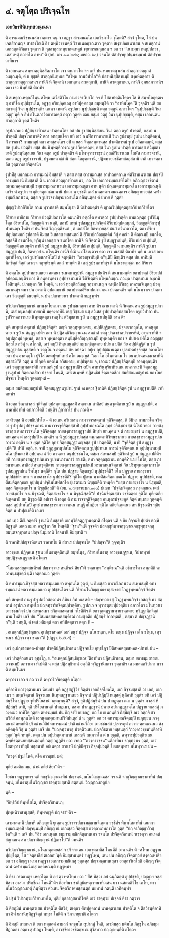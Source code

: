<h1>๔. จตุโตฺถ ปริเจฺฉโท</h1>
<h3>เอกวิธาทินิเทฺทสวณฺณนา</h3>
<p> ติ อารมฺมณวิชานนสภาวตฺตาฯ นนุ จ เหฎฺฐา สารมฺมณโต เอกวิธภาโว วุโตฺตติ? สจฺจํ วุโตฺต, โส ปน เจตสิกานญฺจ สาธารโณติ อิธ ตพฺพิวชฺชนตฺถํ วิชานนลกฺขณตาว วุตฺตาฯ สเงฺขปคณนวเสน จ สเหตุกานํ เอกสตฺตติวิธตา วุตฺตาฯ ติ กุสลากุสลาพฺยากตเหตูนํ พฺยากรณกุสเลน ฯ อถ วา ‘‘เย ธมฺมา เหตุปฺปภวา , เตสํ เหตุํ ตถาคโต อาหา’’ติ (อป. เถร ๑.๑.๒๘๖; มหาว. ๖๐) วจนโต ตํตํปจฺจยุปฺปนฺนธมฺมานํ ตํตํปจฺจยวาทินาฯ</p>


<p> ติ เอกเนฺตน สพฺพวตฺถุนิสฺสิตภาวโต เจว ตทภาวโต จฯ เกจิ ปน หทยวตฺถุวเสน สวตฺถุกาวตฺถุกตํ วเณฺณนฺติ, ตํ น ยุชฺชติ สวตฺถุกนิเทฺทเส ‘‘สโพฺพ กามวิปาโก’’ติ ปสาทนิสฺสิตานมฺปิ สงฺคหิตตฺตาฯ ติ สวตฺถุกาวตฺถุกวเสนฯ กานิจิ หิ จิตฺตานิ เอกเนฺตน สวตฺถุกานิ, กานิจิ อวตฺถุกาเนว, กานิจิ อุภยสภาวานิฯ ตถา เจว นิทฺทิสติ ติอาทิฯ</p>


<p>ติ สเหตุกาเหตุกภิโนฺน สโพฺพ เตวีสติวิโธ กามาวจรวิปาโก จฯ ติ โสตาปตฺติมโคฺคฯ โส หิ สพฺพโลกุตฺตเรสุ อาทิโต อุปฺปชฺชนโต, อฎฺฐสุ อริยปุคฺคเลสุ อาทิปุคฺคลสฺส สมฺพนฺธีติ วา ‘‘อาทิมโคฺค’’ติ วุจฺจติฯ นฺติ สกสกวตฺถุํ วินา นุปฺปชฺชนฺติฯ เตเนว เหตานิ อรูปภเว นุปฺปชฺชนฺติ ตตฺถ วตฺถูนํ อภาวโตฯ ‘‘นุปฺปชฺชนฺติ วินา วตฺถุ’’นฺติ จ อิทํ อโนฺตภาวิตการณตฺถํ กตฺวา วุตฺตํฯ เตน ยสฺมา วตฺถุํ วินา นุปฺปชฺชนฺติ, ตสฺมา เอกเนฺตน สวตฺถุกาติ วุตฺตํ โหติฯ</p>


<p> อรูปภเวเยว ปฎิสนฺธาทิวเสน ปวตฺตนโตฯ กถํ ปน รูปสนฺนิสฺสเยน วินา ตตฺถ อรูปํ ปวตฺตติ, กสฺมา น ปวตฺตติ ปญฺจโวกาเรติ? ตถา อทสฺสนโตฯ ยทิ เอวํ กพฬีการาหาเรนปิ วินา รูปธาตุยํ รูเปน ปวตฺติตพฺพํ, กิํ การณา? กามธาตุยํ ตถา อทสฺสนโตฯ อปิ ตุ ยสฺส จิตฺตสนฺตานสฺส ปวตฺติการณํ  รูเป อวิคตตณฺหํ, ตสฺส สห รูเปน ปวตฺติฯ ยสฺส ปน นิพฺพตฺติการณํ รูเป วิคตตณฺหํ, ตสฺส วินา รูเปน ปวตฺติ การณสฺส ตํวิมุขตายาติ รูปสนฺนิสฺสเยน วินา ตตฺถ อรูปํ ปวตฺตติฯ ติ มโนทฺวาราวชฺชนํ กุสลกิริยาวเสน โสฬส กามาวจรานิ, ตเถว อฎฺฐ อรูปาวจรานิ, ปฐมมคฺควชฺชานิ สตฺต โลกุตฺตรานิ, ปฎิฆทฺวยวชฺชิตทสอกุสลานิ เจติ เทฺวจตฺตาลีส วุตฺตาวเสสจิตฺตานิฯ</p>


<p> รูปาทีสุ เอเกกเมว อารมฺมณํ อิมสฺสาติ ฯ ตสฺส ตสฺส อารมฺมณสฺส อาปาถคตกาเล ตํตํวิชานนวเสน ปญฺจปิ อารมฺมณานิ อิมสฺสาติ ติ  น เกวลํ สวตฺถุกาทิวเสเนว, อถ โข เอเกการมฺมณาทิโตปิฯ อภิญฺญาวชฺชิตานํ สพฺพมหคฺคตานมฺปิ ธมฺมารมฺมณภาเวน เอการมฺมณตฺตา อาห นฺติฯ ปณฺณตฺตารมฺมณโต เอการมฺมณนฺติ เกจิฯ ตํ อรูปาวจรทุติยจตุตฺถชฺฌานานิ ปตฺวา น ยุชฺชติ เตสํ มหคฺคตารมฺมณตฺตาฯ อภิญฺญาทฺวยสฺส ฉฬารมฺมณิกภาเวน, ตสฺส จ รูปาวจรปญฺจมชฺฌานโต อภินฺนตฺตา ตํ ปหาย ติ วุตฺตํฯ</p>


<p> ปุญฺญวิปากกิริยโต กาเม ทฺวาทสาติ สมฺพโนฺธฯ ติ นิปาตมตฺตํฯ ติ ญาณวิปฺปยุตฺตกุสลวิปากกิริยโตฯ</p>


<p> อิริยาย กายิกาย กิริยาย ปวตฺติปถภาวโต  คมนาทิฯ อตฺถโต ตทวตฺถา รูปปฺปวตฺติฯ กามเญฺจตฺถ รูปวินิมุโตฺต อิริยาปโถ, วิญฺญตฺติ วา นตฺถิ, ตถาปิ สพฺพํ รูปสมุฎฺฐาปกจิตฺตํ อิริยาปถุปตฺถมฺภกํ, วิญฺญตฺติวิการุปฺปาทนญฺจ โหติฯ ยํ ปน จิตฺตํ วิญฺญตฺติชนกํ , ตํ เอกํสโต อิตรทฺวยสฺส ชนกํ อวินาภาวโต, ตถา อิริยาปถุปตฺถมฺภกํ รูปสฺสาติ อิมสฺส วิเสสสฺส ทสฺสนตฺถํ ติ อิริยาปถวิญฺญตฺตีนํ วิสุํ คหณํฯ ติ ติณฺณมฺปิ ชนกโต, กสฺสจิปิ อชนกโต, ทฺวินฺนํ เอกสฺส จ ชนกโตฯ กานิจิ หิ จิตฺตานิ รูปํ สมุฎฺฐาเปนฺติ, อิริยาปถํ กเปฺปนฺติ, วิญฺญตฺติํ ชนยนฺติฯ กานิจิ รูปํ สมุฎฺฐาเปนฺติ, อิริยาปถํ กเปฺปนฺติ, วิญฺญตฺติํ น ชนยนฺติฯ กานิจิ รูปเมว สมุฎฺฐาเปนฺติ, อิตรทฺวยํ น กโรนฺติฯ กานิจิ ตีณิ น กโรเนฺตวฯ ตถา เจว ทเสฺสติ ติอาทิฯ นฺติ น เกวลํ อเหตุกาทิโตว, เอวํ รูปาทิชนกาทิโตปิ ตํ จตุพฺพิธํฯ ‘‘เอวญฺจาทิมฺหิ ต’’นฺติปิ ลิขนฺติฯ ตสฺส ปน อาทิมฺหิ นิกฺขิตฺตํ จิตฺตํ เอวญฺจ จตุพฺพิธนฺติ อตฺถํ วทนฺติฯ ติ เตสุ รูปชนกาทีสุฯ ติ มโนธาตุวชฺชา ทส กิริยาฯ</p>


<p>ติ อตฺตโน อุปฺปาทกฺขเณเยว อตฺตนา ชเนตพฺพรูปานิ สมุฎฺฐาเปนฺติฯ ติ สนฺนาเมนฺติฯ ยถาปวตฺตํ อิริยาปถํ อุปตฺถเมฺภนฺติฯ ยถา หิ อนฺตรนฺตรา อุปฺปชฺชมาเนหิ วีถิจิเตฺตหิ อโพฺพกิเณฺณ ภวเงฺค ปวตฺตมาเน องฺคานิ โอสีทนฺติ, ปเวธนฺตา วิย โหนฺติ, น เอวํ ทฺวตฺติํสวิเธสุ วกฺขมาเนสุ จ ฉพฺพีสติวิเธสุ ชาครณจิเตฺตสุ ปวตฺตมาเนสุฯ ตทา ปน องฺคานิ  อุปตฺถทฺธานิ ยถาปวตฺตอิริยาปถภาเวเนว ปวตฺตนฺติฯ นฺติ มโนทฺวาเร ปวตฺตา เอว วิญฺญตฺติํ ชนยนฺติ, น ปน ปญฺจทฺวาเร ปวตฺตาติ ทฎฺฐพฺพํฯ</p>


<p>ทฺวิปญฺจวิญฺญาณานํ ฌานงฺคโยคาภาเวน รูปาชนกตฺตา อาห ติฯ ฌานงฺคานิ หิ จิเตฺตน สห รูปสมุฎฺฐาปกานิ, เตสํ อนุพลปฺปทายกานิ มคฺคงฺคาทีนิ เตสุ  วิชฺชมาเนสุ สวิเสสํ รูปปฺปวตฺติทสฺสนโตฯ อรูปวิปากา ปน รูปวิราคภาวนาย นิพฺพตฺตตฺตา เหตุโน ตํวิมุขตาย รูปํ น สมุฎฺฐาเปนฺตีติ อาห ติฯ</p>


<p> นฺติ สเพฺพสํ สตฺตานํ ปฎิสนฺธิจิตฺตํฯ ตญฺหิ วตฺถุทุพฺพลตาย, อปฺปติฎฺฐิตตาย, ปจฺจยเวกลฺลโต, อาคนฺตุกตาย จ รูปํ น สมุฎฺฐาเปติฯ ตถา หิ ปฎิสนฺธิวิญฺญาเณน สหชาตํ วตฺถุ ปจฺฉาชาตปจฺจยรหิตํ, อาหาราทีหิ จ อนุปตฺถทฺธํ ทุพฺพลํ, ตสฺส จ ทุพฺพลตฺตา ตนฺนิสฺสิตวิญฺญาณมฺปิ ทุพฺพลนฺติฯ ยถา จ ปปาเต ปติโต อญฺญสฺส นิสฺสโย ภวิตุํ น สโกฺกติ, เอวํ ตมฺปิ ภินฺนสนฺตติยํ กมฺมกฺขิตฺตตาย ปปาเต ปติตํ วิย อปฺปติฎฺฐิตํ น รูปสมุฎฺฐาปเน อุสฺสหติ จ วตฺถุโน จ อตฺตนา สห อปจฺฉา อปุเร อุปฺปชฺชมานตฺตา ปุเรชาตปจฺจยสฺส อลาภโตฯ ยถา ปน อาคนฺตุโก ปุริโส อคตปุพฺพํ เทสํ คโต อเญฺญสํ ‘‘เอถ โภ อโนฺตคาเม โว อนฺนปานคนฺธมาลาทีนิ ทสฺสามี’’ติ วตฺตุํ น สโกฺกติ อตฺตโน อวิสยตาย, อปฺปหุตาย จ, เอวเมวํ ปฎิสนฺธิจิตฺตมฺปิ อาคนฺตุกนฺติฯ เอวํ วตฺถุทุพฺพลตาทีหิ การเณหิ รูปํ น สมุฎฺฐาเปติฯ อปิจ อาหารินฺทฺริยาทิวเสน เยหากาเรหิ จิตฺตสมุฎฺฐานรูปานํ จิตฺตเจตสิกา ปจฺจยา โหนฺติ, เตหิ สเพฺพหิ ปฎิสนฺธิยํ จิตฺตเจตสิกา สมติํสกมฺมชรูปานํ ยถาโยคํ ปจฺจยา โหนฺติฯ วุตฺตเญฺหตํ  –</p>

</p>


<p>ตสฺมา  สมติํสกมฺมชรูปานิ จิตฺตสมุฎฺฐานรูปานํ ฐานํ คเหตฺวา ฐิตานีติ ปฎิสนฺธิจิตฺตํ รูปํ น สมุฎฺฐาเปตีติ เวทิตพฺพํฯ</p>


<p>ติ เอตฺถ ขีณาสวสฺส จุติจิตฺตํ อุปสนฺตวฎฺฎมูลสฺมิํ สนฺตาเน สาติสยํ สนฺตวุตฺติตาย  รูปํ น สมุฎฺฐาเปติ, อนาคามิอาทีนํ ตทภาวโตติ วทนฺติฯ ฎีกากาโร ปน  ภณติ –</p>

</p>


<p>อาจริยสฺส หิ อยมธิปฺปาโย – ติ เอเตน อวิเสเสน กามาวจรสตฺตานํ จุติจิตฺตสฺส, ติ อิมินา กามภวโต จวิตฺวา รูปารูปภวูปปชฺชนกานํ กามาวจรจุติจิตฺตสฺสาปิ อุปฺปาทกฺขณโต อุทฺธํ วจีสงฺขารสฺส นิโรธํ วตฺวา กายสงฺขารสฺส ตทภาววจนโต จุติจิตฺตสฺส กายสงฺขาราสมุฎฺฐาปนํ สิทฺธํฯ ยทเคฺคน จ ตํ กายสงฺขารํ น สมุฎฺฐาเปติ, ตทเคฺคน ตํ เสสรูปมฺปิ น ชเนติฯ น หิ รูปสมุฎฺฐาปกสฺส คพฺภคตตาทิวิพนฺธาภาเว กายสงฺขาราสมุฎฺฐาปเน การณํ อตฺถิฯ น จ ยุตฺตํ จุติโต อุทฺธํ จิตฺตสมุฎฺฐานญฺจสฺส รูปํ ปวตฺตตีติ, นาปิ ‘‘จุติจิตฺตํ รูปํ สมุฎฺฐาเปตี’’ติ ปาฬิ อตฺถิ, น จาปิ วฎฺฎมูลานุปสโม จุติจิตฺตสฺส รูปุปฺปาทเน  การณํ จุติจิเตฺตน น อุปฺปนฺนานมฺปิ ตโต ปุริมตเรหิ อุปฺปนฺนานํ วิย ภวนฺตเร อนุปฺปชฺชนโต, ตสฺมา สเพฺพสมฺปิ จุติจิตฺตํ รูปํ น สมุฎฺฐาเปตีติฯ ยทิ กายสงฺขารสมุฎฺฐาปนเมว รูปชนนารหภาวํ สาเธติ, ตทา จตุตฺถชฺฌาเน กถนฺติ? นายํ โทโส, ตสฺส ภาวนาพเลน สาติสยํ สนฺตวุตฺติตาย กายสงฺขาราสมุฎฺฐาปเนปิ มรณาสนฺนจิตฺตานํ วิย ปริทุพฺพลตฺตาภาวโต รูปสมุฎฺฐาปเน วิพโนฺธ นตฺถีติฯ กุโต ปน ปฎฺฐาย จิตฺตชรูปํ นุปฺปชฺชตีติ? ยโต ปฎฺฐาย กายสงฺขาเร นุปฺปชฺชติฯ กทา จ กายสงฺขาโร นุปฺปชฺชตีติ? จุติโต ปุเพฺพ ทฺวตฺติํสมจิตฺตกฺขณโต ปฎฺฐาย นุปฺปชฺชติ, เตตฺติํสมจิตฺตกฺขเณ อุปฺปนฺนํ ปจฺฉิมโสฬสกโต ปุเรตรเมว นิรุชฺฌตีติ วทนฺติฯ ‘‘ยสฺส กายสงฺขาโร น นิรุชฺฌติ, ตสฺส จิตฺตสงฺขาโร น นิรุชฺฌิสฺสตี’’ติ (ยม. ๒.สงฺขารยมก.๑๑๓) ปเญฺห ‘‘ปจฺฉิมจิตฺตสฺส ภงฺคกฺขเณ เตสํ กายสงฺขาโร จ น นิรุชฺฌติ, จิตฺตสงฺขาโร จ น นิรุชฺฌิสฺสตี’’ติ ปจฺฉิมจิตฺตเสฺสว วชฺชิตตฺตา จุติโต ทุติยตติยจิเตฺตนาปิ สห นิรุชฺฌตีติ อปเรฯ   ติ เอตฺถ ติ กามาวจรจุติจิตฺตสฺส อนนฺตรปจฺจยภูตํ จิตฺตํ สนฺธาย วุตฺตนฺติ ตสฺส อุปฺปาทโตปิ อุทฺธํ กายสงฺขาราภาววจเนน เหฎฺฐิมโกฎิยา จุติโต ตติยจิเตฺตเนว สห นิรุชฺฌติฯ ทุติยจิตฺตํ น ปาปุณาตีติ เอเกฯ</p>


<p> เอกํ เทฺว ตีณิ จตฺตาริ ฐานานิ อิมสฺสาติ  เอกทฺวิติจตุฎฺฐานตฺตาติ อโตฺถฯ นฺติ จ อิธ กิจฺจมธิเปฺปตํฯ ตญฺหิ ติฎฺฐนฺติ เอตฺถ ธมฺมา อวฎฺฐิตา วิย โหนฺตีติ ‘‘ฐาน’’นฺติ วุจฺจติฯ มํสจกฺขุทิพฺพจกฺขุญาณจกฺขุพุทฺธจกฺขุสมนฺตจกฺขุวเสน ปญฺจ นิมฺมลานิ โลจนานิ อิมสฺสาติ ฯ</p>


<p>ติ  ราคาทิปปญฺจรหิเตนฯ ราคาทโย หิ สํสาเร ปปญฺจนโต ‘‘ปปญฺจา’’ติ วุจฺจนฺติฯ</p>


<p>อาวชฺชเน ปฎิจฺฉเน ฐาเน มโนธาตุตฺติกนฺติ สมฺพโนฺธ, กิริยามโนธาตุ อาวชฺชนฎฺฐาเน, วิปากทฺวยํ สมฺปฎิจฺฉนฎฺฐาเนติ อโตฺถฯ</p>


<p>‘‘โสมนสฺสยุตฺตสนฺตีรณํ ปญฺจทฺวาเร สนฺตีรณํ สิยา’’ติ วตฺตเพฺพ ‘‘สนฺตีรณ’’นฺติ อธิการโตว ลพฺภตีติ คาถาพนฺธสุขตฺถํ นฺติ เอตฺตกเมว วุตฺตํฯ</p>


<p>ติ ตทารมฺมณกิจฺจสฺส พลวารมฺมเณเยว ลพฺภนโต วุตฺตํ, น อิมเสฺสว อาเวณิกภาเวน สเพฺพสมฺปิ ตทารมฺมณานํ พลวารมฺมเณเยว อุปฺปชฺชนโตฯ นฺติ กิริยามโนวิญฺญาณธาตุสงฺขาตํ โวฎฺฐพฺพนกิจฺจํ จิตฺตํฯ</p>


<p> นฺติ สเพฺพสํ กามรูปารูปภวิกสตฺตานํฯ อิมินา อิทํ ทเสฺสติ – ปญฺจทฺวาเรสุ โวฎฺฐพฺพนกิจฺจํ เกสญฺจิเทว สตฺตานํ อรูปภเว สพฺพโส ปญฺจทฺวาริกจิตฺตปฺปวตฺติยา, รูปภเว จ ทฺวารตฺตยปฺปวตฺติยา อภาวโตฯ มโนทฺวาเร อาวชฺชนกิจฺจํ ปน สเพฺพสเมว สจิตฺตกสตฺตานํ กโรตีติฯ ติ ยถาวุตฺตฎฺฐานทฺวยวนฺตตาย ทฺวิฎฺฐานิกจิตฺตํ นาม โหติฯ เกจิ ปน ‘‘โสมนสฺสสหคตสนฺตีรณํ กามสุคติยํ ปฎิสนฺธิํ อากฑฺฒติ , ตสฺมา ตํ ปญฺจฎฺฐานิก’’นฺติ วทนฺติ, ตํ เตสํ มติมตฺตํ  ตถา อทีปิตตฺตาฯ ตตฺถ หิ –</p>

, อเหตุกปฎิสนฺธิกฺขเณ อุเปกฺขาสหคตํ เอกํ ขนฺธํ ปฎิจฺจ ตโย ขนฺธา, ตโย ขเนฺธ ปฎิจฺจ เอโก ขโนฺธ, เทฺว ขเนฺธ ปฎิจฺจ เทฺว ขนฺธา’’ติ (ปฎฺฐา. ๒.๗.๘) –</p>


<p>เอวํ อุเปกฺขาสหคต-ปทสฺส ปวตฺติปฎิสนฺธิวเสน ปฎิจฺจนโย อุทฺธโฎฯ ปีติสหคตสุขสหคต-ปทานํ ปน –</p>

</p>


<p>เอวํ ปวตฺติวเสเนว อุทฺธโฎ, น ‘‘อเหตุกปฎิสนฺธิกฺขเณ’’ติอาทินา ปฎิสนฺธิวเสน, ตสฺมา ยถาธมฺมสาสเน อวจนมฺปิ อภาวเมว ทีเปตีติ น ตสฺส ปฎิสนฺธิทานํ อตฺถีติ ทฺวิฎฺฐานิกตาว วุตฺตาติฯ เต มหคฺคตวิปากา นวาติ สมฺพโนฺธฯ</p>


<p> ฉทฺวารา เอว ฯ อถ วา ติ ฉทฺวาริกจิเตฺตสูติ อโตฺถฯ</p>


<p> นฺติอาทิ ยถาวุตฺตานเมว นิคมนํฯ นฺติ อฎฺฐสฎฺฐิวิธํ จิตฺตํฯ เอกกิจฺจโยคโต, เอกํ กิจฺจมสฺสาติ วา เอกํ, เอกเมว ฯ สพฺพจิตฺตานํ กิจฺจวเสน นิเทฺทสฎฺฐาเนเยว กิจฺจานํ ปฎิปาฎิมฺปิ ทเสฺสตุํ นฺติอาทิ วุตฺตํฯ ยทิ เอวํ ปฎิสนฺธิโต ปฎฺฐาย จุติปริโยสานํ วตฺตพฺพนฺติ? สจฺจํ, จุติปฎิสนฺธีนํ ปน ปากฎตฺตา  ตถา  น วุตฺตํฯ ภวสฺส หิ ปฎิสนฺธิ อาทิ, จุติ ปริโยสานนฺติ ปากฎเมว, ตสฺมา ปากฎฎฺฐานํ ปหาย อปากฎฎฺฐานโต ปฎฺฐาย ทเสฺสตุํ ภวงฺคเมว อาทิโต วุตฺตํฯ ตทารมฺมณํ ปน กิญฺจาปิ อปากฎํ, อถ โข อเนกนฺติกํ กิสฺมิญฺจิ ภเว กตฺถจิ ชวนวีถิยํ อลพฺภนโตติ เอกนฺตลพฺภมานปริทีปนตฺถํ ตํ น วุตฺตํฯ อถ วา ตทารมฺมณจิตฺตมฺปิ เยภุเยฺยน ภวงฺคนามํ ลพฺภตีติ ปุริมชวนวีถิยํ ตทารมฺมณํ ปจฺฉิมชวนวีถิยา อาวชฺชนสฺส ปุเรจรภูตํ ภวงฺค-คฺคหเณเนว สงฺคหิตนฺติ วิสุํ น วุตฺตํฯ เกจิ ปน ‘‘ปญฺจทฺวาเรสุ ปวตฺติวเสน ปญฺจวิธตาย ทสฺสนตฺถํ ‘ภวงฺคาวชฺชน’นฺติอาทิ วุตฺต’’นฺติ วทนฺติ, ตตฺถ ปน อปฺปวตฺตมานานํ เกสญฺจิ สพฺภาวโต ตํ น ยุชฺชติ, ฉทฺวารปฺปวตฺติวเสน ฉพฺพิธตฺตนยทสฺสนตฺถนฺติ วตฺตุํ วฎฺฎติฯ ยถา เจตฺถ ‘‘ภวงฺคาวชฺชน’’นฺติอาทินา จกฺขุทฺวาเร วุตฺตํ, เอวํ โสตทฺวาราทีสุปิ ทสฺสนาทิํ อปเนตฺวา สวนาทิํ ปกฺขิปิตฺวา กิจฺจปฺปวตฺติ โยเชตพฺพาฯ มโนทฺวาเร ปน –</p>


<p>
‘‘ภวงฺคํ ปฐมํ โหติ, ตโต อาวชฺชนํ มตํ;  
  
ทุติยํ ตมติกฺกมฺม, ชวนํ ตติยํ สิยา’’ติฯ –  
</p>
  
<p>โยชนา ทฎฺฐพฺพาฯ นฺติ จกฺขุวิญฺญาณาทีนํ ปญฺจนฺนํ, มโนวิญฺญาณสฺส จฯ นฺติ จกฺขุวิญฺญาณธาตาทีนํ ปญฺจนฺนํ, มโนธาตุมโนวิญฺญาณธาตุทฺวยสฺสาติ สตฺตนฺนํ วิญฺญาณธาตูนํฯ</p>


<p> นฺติ –</p>


<p>
‘‘อิทฺธิวิธํ ทิพฺพโสโต, ปรจิตฺตวิชานนา;  
  
ปุเพฺพนิวาสานุสฺสติ, ทิพฺพจกฺขูติ ปญฺจธา’’ติฯ –  
</p>
  
<p>เอวมาคตาหิ ปญฺจหิ อภิญฺญาหิ ยุเตฺตน รูปาวจรปญฺจมชฺฌานจิเตฺตน วชฺชิตํฯ ทิพฺพโสตาทีนํ เอเกการมฺมณเตฺตปิ ปญฺจนฺนมฺปิ อภิญฺญานํ เอกเสฺสว จิตฺตสฺส อวตฺถาเภทภาวโต วุตฺตํ ‘‘ปญฺจาภิญฺญาวิวชฺชิต’’นฺติ ฯ เกจิ ปน ‘‘อิธ เอกเนฺตน ธมฺมารมฺมณิกจิตฺตานเมว วจนโต  ปรจิตฺตวิชานนํ วเชฺชตฺวา อนาคตํสญาเณน สห ปญฺจาภิญฺญานํ ปฎิเกฺขโป’’ติ วทนฺติฯ</p>


<p>ทฺวิปญฺจวิญฺญาณานํ, มโนธาตุตฺตยสฺส จ ปริจฺจาเคน เอกจตฺตาลีส โหนฺตีติ อาห นฺติฯ ติ -สโทฺท อฎฺฐานปฺปยุโตฺต, โส ‘‘จตฺตาลีสํ ตเถกก’’นฺติ อิมสฺสานนฺตรํ ทฎฺฐโพฺพ, เตน ปน อภิญฺญาจิตฺตทฺวยํ สงฺคณฺหาติฯ อถ วา อภิญฺญา นาม เหฎฺฐา เอเกการมฺมณิเกสุ วุตฺตสฺส ปญฺจมชฺฌานเสฺสว อวตฺถาวิเสโสติ อภิญฺญาจิตฺตานํ ฉฬารมฺมณิเกสุ อคฺคหณนฺติ ทฎฺฐพฺพํฯ</p>


<p> ติ ติธา กรณเหตุฯ เหตฺวโตฺถ หิ อยํ ตฺวา-สโทฺท ยถา ‘‘สีหํ ทิสฺวา ภยํ ฉมฺภิตตฺตํ อุปฺปชฺชติ, ปญฺญาย จสฺส ทิสฺวา อาสวา ปริกฺขีณา โหนฺตี’’ติฯ ติอาทินา ชาติภูมิเหตุเวทนาทิวเสน ยาว ฉสตฺตติวิโธ เภโท, ตาว มโนวิญฺญาณธาตุํ ภินฺทิตฺวา ตํวเสน จิตฺตวิภาคทสฺสนตฺถํ นยทานํ กตนฺติ เวทิตพฺพํฯ</p>


<p> ติ ปฐมํ วิปากทฺวยกิริยาเภทโต, ทุติยํ กุสลากุสลาทิโตติ เอวํ ธาตุทฺวยํ ปเจฺจกํ ติธา กตฺวาฯ</p>


<p> ติ ติํสภูมีนํ นานตฺตวเสน ปวตฺติโต ติํสวิธํ, ตเตฺถว ติํสปุคฺคลานํ นานตฺตวเสน ปวตฺติโต จ ติํสวิธนฺติอาทินา อิทํ ยถานิทฺทิฎฺฐจิตฺตํ พหุธา โหตีติ จ วิภาเวยฺยาติ อโตฺถฯ</p>


<p> ติ  อิมสฺมิํ สาสเนฯ ติ ยถา หตฺถคตํ อามลกํ จกฺขุมโต สุปากฎํ โหติ, เอวมิมสฺส มติมโต ภิกฺขุโน อภิธมฺมปิฎกคตา อตฺถา สุปากฎา โหนฺติ, อาวชฺชิตาวชฺชิตกฺขเณ สุวิสทาว ปญฺญายนฺตีติ อโตฺถฯ</p>

</p>

</p>

</p>





